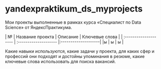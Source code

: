 # yandexpraktikum_ds_myprojects
Мои проекты выполненные в рамках курса «Специалист по Data Science» от ЯндексПрактикума.

| № | Название проекта | Описание | Ключевые слова |
| :-------------------- | :-------------------- |:--------------------|
|ы | ы | ы |



Какие навыки используются,
какие задачи у проекта,
для каких сфер и профессий они подходят и достойны упоминания в резюме,
какие ключевые слова использовать для поиска вакансий.

